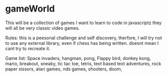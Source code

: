 # gameWorld

This will be a collection of games I want to learn to code in javascriptz they will all be very classic video games.

Rules: this is a peesonal challenge and self discovery, therfore, I will try not to use any external library, even if chess has being written. doesnt mean I cant try to recreate it.

Game list:
Space invaders,
hangman,
pong,
Flappy bird,
donkey kong,
mario,
breakout,
sneaky,
tic tac toe,
tetris,
text based text adventures,
rock paper sissors,
atari games,
nds games,
shooters,
doom,

